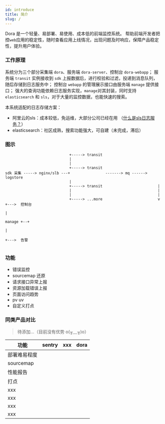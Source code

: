 ```yaml
---
id: introduce
title: 简介 
slug: /
---
```


Dora 是一个轻量、易部署、易使用、成本低的前端监控系统。 帮助前端开发者把控`web`应用的稳定性，随时查看应用上线情况，出现问题及时响应，保障产品稳定性，提升用户体验。

### 工作原理

系统分为三个部分采集端 `dora`、服务端 `dora-server`、控制台 `dora-webapp`； 服务端 `transit` 实例接收到 `sdk` 上报数据后，进行校验和过滤，投递到消息队列，随后存储到日志服务中；
控制台 `webapp` 的管理展示接口由服务端 `manage` 提供接口； 强大的查询功能依赖日志服务实现，`manage`对其封装，同时支持 `elasticsearch` 和 `sls`，对于大量的监控数据，也能快速的搜索。

本系统适配的日志存储方案：

- 阿里云的sls：成本较低，免运维，大部分公司已经在用 （[什么是sls日志服务？](https://help.aliyun.com/document_detail/48869.html)）
- elasticsearch：社区成熟，搜索功能强大，可自建（未完成，滞后）

### 图示
```
                             +-----> transit
                             |
                             |
                             +-----> transit
sdk 采集 -----> nginx/slb ---+                -------> mq ------> logstore
                             |                                     
                             +-----> transit                         |
                             |                                       |
                             |                                       |
                             +-----> ...more                         v       +--->  控制台
                                                                             |
                                                                   manage +--+
                                                                             |
                                                                             +--->  告警
                     
```

### 功能

- 错误监控
- sourcemap 还原
- 请求接口异常上报
- 资源加载错误上报
- 页面访问趋势
- pv uv
- 自定义打点

### 同类产品对比
> 待添加...（目前没有优势 o(╥﹏╥)o）

|  功能   | sentry  | xxx  | dora  |
|  ----  | ----     | ----    |----    |
|  部署难易程度 |    |   |   |
|  sourcemap  |    |    |   |
|  性能报告  |    |    |   |
|  打点  |    |    |   |
|  xxx  |    |    |   |
|  xxx  |    |    |   |
|  xxx  |    |    |   |
|  xxx  |    |    |   |

